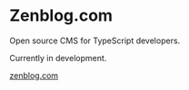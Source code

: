 # Zenblog.com

Open source CMS for TypeScript developers.

Currently in development.

[zenblog.com](https://zenblog.com)
